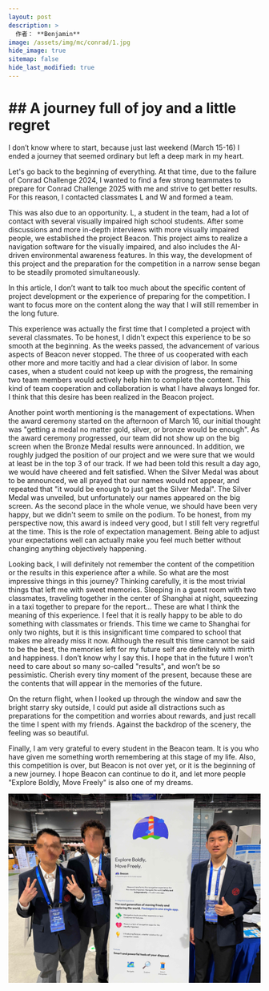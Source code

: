 ```yaml
---
layout: post
description: >
  作者： **Benjamin**
image: /assets/img/mc/conrad/1.jpg
hide_image: true
sitemap: false
hide_last_modified: true
---
```


# ## A journey full of joy and a little regret

I don’t know where to start, because just last weekend (March 15-16) I ended a journey that seemed ordinary but left a deep mark in my heart.

Let's go back to the beginning of everything. At that time, due to the failure of Conrad Challenge 2024, I wanted to find a few strong teammates to prepare for Conrad Challenge 2025 with me and strive to get better results. For this reason, I contacted classmates L and W and formed a team.

This was also due to an opportunity. L, a student in the team, had a lot of contact with several visually impaired high school students. After some discussions and more in-depth interviews with more visually impaired people, we established the project Beacon. This project aims to realize a navigation software for the visually impaired, and also includes the AI-driven environmental awareness features. In this way, the development of this project and the preparation for the competition in a narrow sense began to be steadily promoted simultaneously.

In this article, I don’t want to talk too much about the specific content of project development or the experience of preparing for the competition. I want to focus more on the content along the way that I will still remember in the long future.

This experience was actually the first time that I completed a project with several classmates. To be honest, I didn't expect this experience to be so smooth at the beginning. As the weeks passed, the advancement of various aspects of Beacon never stopped. The three of us cooperated with each other more and more tacitly and had a clear division of labor. In some cases, when a student could not keep up with the progress, the remaining two team members would actively help him to complete the content. This kind of team cooperation and collaboration is what I have always longed for. I think that this desire has been realized in the Beacon project.

Another point worth mentioning is the management of expectations. When the award ceremony started on the afternoon of March 16, our initial thought was "getting a medal no matter gold, silver, or bronze would be enough". As the award ceremony progressed, our team did not show up on the big screen when the Bronze Medal results were announced. In addition, we roughly judged the position of our project and we were sure that we would at least be in the top 3 of our track. If we had been told this result a day ago, we would have cheered and felt satisfied. When the Silver Medal was about to be announced, we all prayed that our names would not appear, and repeated that "it would be enough to just get the Silver Medal". The Silver Medal was unveiled, but unfortunately our names appeared on the big screen. As the second place in the whole venue, we should have been very happy, but we didn't seem to smile on the podium. To be honest, from my perspective now, this award is indeed very good, but I still felt very regretful at the time. This is the role of expectation management. Being able to adjust your expectations well can actually make you feel much better without changing anything objectively happening.

Looking back, I will definitely not remember the content of the competition or the results in this experience after a while. So what are the most impressive things in this journey? Thinking carefully, it is the most trivial things that left me with sweet memories. Sleeping in a guest room with two classmates, traveling together in the center of Shanghai at night, squeezing in a taxi together to prepare for the report... These are what I think the meaning of this experience. I feel that it is really happy to be able to do something with classmates or friends. This time we came to Shanghai for only two nights, but it is this insignificant time compared to school that makes me already miss it now. Although the result this time cannot be said to be the best, the memories left for my future self are definitely with mirth and happiness. I don’t know why I say this. I hope that in the future I won’t need to care about so many so-called "results", and won’t be so pessimistic. Cherish every tiny moment of the present, because these are the contents that will appear in the memories of the future.

On the return flight, when I looked up through the window and saw the bright starry sky outside, I could put aside all distractions such as preparations for the competition and worries about rewards, and just recall the time I spent with my friends. Against the backdrop of the scenery, the feeling was so beautiful.

Finally, I am very grateful to every student in the Beacon team. It is you who have given me something worth remembering at this stage of my life. Also, this competition is over, but Beacon is not over yet, or it is the beginning of a new journey. I hope Beacon can continue to do it, and let more people "Explore Boldly, Move Freely" is also one of my dreams.

![](../../assets/img/mc/conrad/1.jpg)